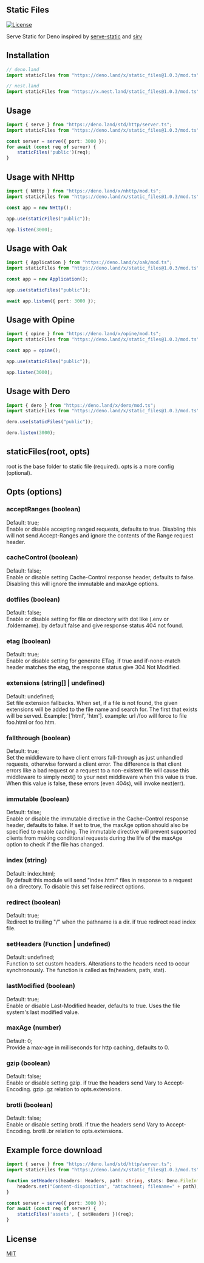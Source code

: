 ## Static Files

[![License](https://img.shields.io/:license-mit-blue.svg)](http://badges.mit-license.org)

Serve Static for Deno inspired by [serve-static](https://github.com/expressjs/serve-static) and [sirv](https://github.com/lukeed/sirv)

## Installation
```ts
// deno.land
import staticFiles from "https://deno.land/x/static_files@1.0.3/mod.ts";

// nest.land
import staticFiles from "https://x.nest.land/static_files@1.0.3/mod.ts";
```
## Usage
```ts
import { serve } from "https://deno.land/std/http/server.ts";
import staticFiles from "https://deno.land/x/static_files@1.0.3/mod.ts";

const server = serve({ port: 3000 });
for await (const req of server) {
    staticFiles('public')(req);
}
```
## Usage with NHttp
```ts
import { NHttp } from "https://deno.land/x/nhttp/mod.ts";
import staticFiles from "https://deno.land/x/static_files@1.0.3/mod.ts";

const app = new NHttp();

app.use(staticFiles("public"));

app.listen(3000);

```

## Usage with Oak
```ts
import { Application } from "https://deno.land/x/oak/mod.ts";
import staticFiles from "https://deno.land/x/static_files@1.0.3/mod.ts";

const app = new Application();

app.use(staticFiles("public"));

await app.listen({ port: 3000 });
```
## Usage with Opine
```ts
import { opine } from "https://deno.land/x/opine/mod.ts";
import staticFiles from "https://deno.land/x/static_files@1.0.3/mod.ts";

const app = opine();

app.use(staticFiles("public"));

app.listen(3000);
```
## Usage with Dero
```ts
import { dero } from "https://deno.land/x/dero/mod.ts";
import staticFiles from "https://deno.land/x/static_files@1.0.3/mod.ts";

dero.use(staticFiles("public"));

dero.listen(3000);

```

## staticFiles(root, opts)
root is the base folder to static file (required). opts is a more config (optional).

## Opts (options)
### acceptRanges (boolean)
Default: true;<br>
Enable or disable accepting ranged requests, defaults to true. Disabling this will not send Accept-Ranges and ignore the contents of the Range request header.
### cacheControl (boolean)
Default: false;<br>
Enable or disable setting Cache-Control response header, defaults to false. Disabling this will ignore the immutable and maxAge options.
### dotfiles (boolean)
Default: false;<br>
Enable or disable setting for file or directory with dot like (.env or .foldername). by default false and give response status 404 not found.
### etag (boolean)
Default: true;<br>
Enable or disable setting for generate ETag. if true and if-none-match header matches the etag, the response status give 304 Not Modified.
### extensions (string[] | undefined)
Default: undefined;<br>
Set file extension fallbacks. When set, if a file is not found, the given extensions will be added to the file name and search for. The first that exists will be served. Example: ['html', 'htm']. example: url /foo will force to file foo.html or foo.htm.
### fallthrough (boolean)
Default: true;<br>
Set the middleware to have client errors fall-through as just unhandled requests, otherwise forward a client error. The difference is that client errors like a bad request or a request to a non-existent file will cause this middleware to simply next() to your next middleware when this value is true. When this value is false, these errors (even 404s), will invoke next(err).
### immutable (boolean)
Default: false;<br>
Enable or disable the immutable directive in the Cache-Control response header, defaults to false. If set to true, the maxAge option should also be specified to enable caching. The immutable directive will prevent supported clients from making conditional requests during the life of the maxAge option to check if the file has changed.
### index (string)
Default: index.html;<br>
By default this module will send "index.html" files in response to a request on a directory. To disable this set false redirect options.
### redirect (boolean)
Default: true;<br>
Redirect to trailing "/" when the pathname is a dir. if true redirect read index file.
### setHeaders (Function | undefined)
Default: undefined;<br>
Function to set custom headers. Alterations to the headers need to occur synchronously. The function is called as fn(headers, path, stat).
### lastModified (boolean)
Default: true;<br>
Enable or disable Last-Modified header, defaults to true. Uses the file system's last modified value.
### maxAge (number)
Default: 0;<br>
Provide a max-age in milliseconds for http caching, defaults to 0.
### gzip (boolean)
Default: false;<br>
Enable or disable setting gzip. if true the headers send Vary to Accept-Encoding. gzip .gz relation to opts.extensions.
### brotli (boolean)
Default: false;<br>
Enable or disable setting brotli. if true the headers send Vary to Accept-Encoding. brotli .br relation to opts.extensions.

## Example force download
```ts
import { serve } from "https://deno.land/std/http/server.ts";
import staticFiles from "https://deno.land/x/static_files@1.0.3/mod.ts";

function setHeaders(headers: Headers, path: string, stats: Deno.FileInfo) {
    headers.set("Content-disposition", "attachment; filename=" + path);
}

const server = serve({ port: 3000 });
for await (const req of server) {
    staticFiles('assets', { setHeaders })(req);
}
```

## License

[MIT](LICENSE)



